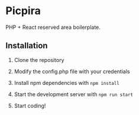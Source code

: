 # Picpira

PHP + React reserved area boilerplate.

## Installation

1. Clone the repository

2. Modify the config.php file with your credentials

3. Install npm dependencies with `npm install`

4. Start the development server with `npm run start`

5. Start coding!
